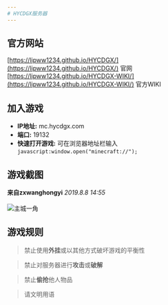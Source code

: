 ```yaml
---
# HYCDGX服务器
---
```


## 官方网站
[https://lipww1234.github.io/HYCDGX/](https://lipww1234.github.io/HYCDGX/) 官网
<br>
[https://lipww1234.github.io/HYCDGX-WIKI/](https://lipww1234.github.io/HYCDGX-WIKI/) 官方WIKI

## 加入游戏
+ **IP地址:** mc.hycdgx.com
+ **端口:** 19132
+ **快速打开游戏:** 可在浏览器地址栏输入
`javascript:window.open("minecraft://");`

## 游戏截图
**来自zxwanghongyi** _2019.8.8 14:55_
<br>
<br>
![主城一角](https://lipww1234.github.io/HYCDGX/Photo/1.jpg "主城一角")

## 游戏规则
> 禁止使用**外挂**或以其他方式破坏游戏的平衡性

> 禁止对服务器进行**攻击**或**破解**

> 禁止**偷抢**他人物品

> 请文明用语
